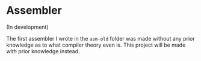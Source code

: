 # Assembler
(In development)

The first assembler I wrote in the `asm-old` folder was made without any prior knowledge as to what compiler theory even is.
This project will be made _with_ prior knowledge instead.
